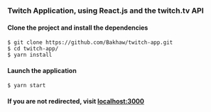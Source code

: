 ### Twitch Application, using React.js and the twitch.tv API

#### Clone the project and install the dependencies

```
$ git clone https://github.com/Bakhaw/twitch-app.git
$ cd twitch-app/
$ yarn install
```

#### Launch the application

```
$ yarn start
```

#### If you are not redirected, visit [localhost:3000](localhost:3000)